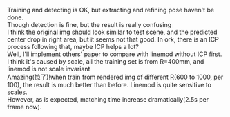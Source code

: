 Training and detecting is OK, but extracting and refining pose haven't be done.  
Though detection is fine, but the result is really confusing  
I think the original img should look similar to test scene,
and the predicted center drop in right area, but it seems not that good.
In ork, there is an ICP process following that, maybe ICP helps a lot?  
Well, I'll implement others' paper to compare with linemod without ICP first.  
I think it's caused by scale, all the training set is from R=400mm, and linemod is not
scale invariant  
Amazing(惊了)!when train from rendered img of different R(600 to 1000, per 100), the result is
much better than before. Linemod is quite sensitive to scales.  
However, as is expected, matching time increase dramatically(2.5s per frame now).  